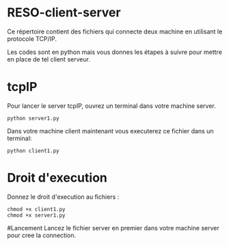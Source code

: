 # RESO-client-server
Ce répertoire contient des fichiers qui connecte deux machine en utilisant le protocole TCP/IP.

Les codes sont en python mais vous donnes les étapes à suivre pour mettre en place de tel client serveur.

# tcpIP
Pour lancer le server tcpIP, ouvrez un terminal dans votre machine server.
```
python server1.py
```
Dans votre machine client maintenant vous executerez ce fichier dans un terminal:
```
python client1.py
```
# Droit d'execution
Donnez le droit d'execution au fichiers :
```
chmod +x client1.py
chmod +x server1.py
```
#Lancement
Lancez le fichier server en premier dans votre machine server pour cree la connection.
